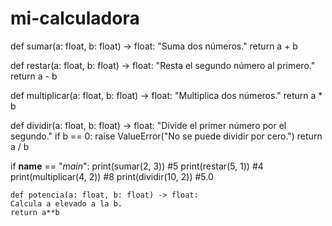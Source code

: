 # mi-calculadora
def sumar(a: float, b: float) -> float:
    "Suma dos números."
    return a + b

def restar(a: float, b: float) -> float:
    "Resta el segundo número al primero."
    return a - b

def multiplicar(a: float, b: float) -> float:
    "Multiplica dos números."
    return a * b

def dividir(a: float, b: float) -> float:
    "Divide el primer número por el segundo."
    if b == 0:
        raise ValueError("No se puede dividir por cero.")
    return a / b

if __name__ == "_main_":
    print(sumar(2, 3))          #5
    print(restar(5, 1))         #4
    print(multiplicar(4, 2))    #8
    print(dividir(10, 2))       #5.0

    def potencia(a: float, b: float) -> float:
    Calcula a elevado a la b.
    return a**b 
